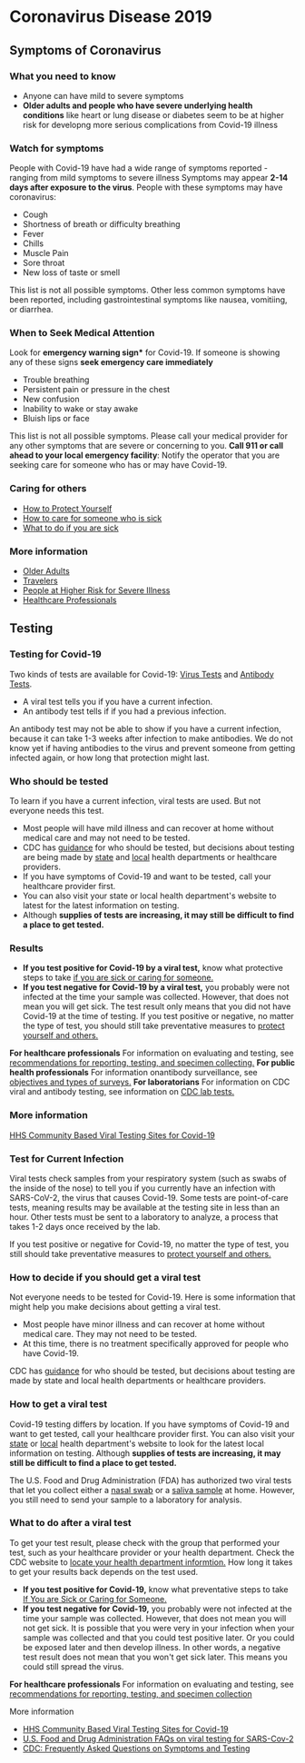 # Coronavirus Disease 2019
## Symptoms of Coronavirus
### What you need to know
- Anyone can have mild to severe symptoms
- **Older adults and people who have severe underlying health conditions** like heart or lung disease or diabetes seem to be at higher risk for developng more serious complications from Covid-19 illness
### Watch for symptoms
People with Covid-19 have had a wide range of symptoms reported - ranging from mild symptoms to severe illness
Symptoms may appear **2-14 days after exposure to the virus**. People with these symptoms may have coronavirus:
- Cough
- Shortness of breath or difficulty breathing
- Fever
- Chills
- Muscle Pain
- Sore throat
- New loss of taste or smell

This list is not all possible symptoms. Other less common symptoms have been reported, including gastrointestinal symptoms like nausea, vomitiing, or diarrhea.
### When to Seek Medical Attention
Look for **emergency warning sign\*** for Covid-19. If someone is showing any of these signs **seek emergency care immediately**
- Trouble breathing
- Persistent pain or pressure in the chest
- New confusion
- Inability to wake or stay awake
- Bluish lips or face

This list is not all possible symptoms. Please call your medical provider for any other symptoms that are severe or concerning to you.
**Call 911 or call ahead to your local emergency facility**: Notify the operator that you are seeking care for someone who has or may have Covid-19.
### Caring for others
- [How to Protect Yourself](https://www.cdc.gov/coronavirus/2019-ncov/prevent-getting-sick/prevention.html)
- [How to care for someone who is sick](https://www.cdc.gov/coronavirus/2019-ncov/if-you-are-sick/care-for-someone.html)
- [What to do if you are sick](https://www.cdc.gov/coronavirus/2019-ncov/if-you-are-sick/steps-when-sick.html)
### More information
- [Older Adults](https://www.cdc.gov/coronavirus/2019-ncov/need-extra-precautions/older-adults.html)
- [Travelers](https://www.cdc.gov/coronavirus/2019-ncov/travelers/index.html)
- [People at Higher Risk for Severe Illness](https://www.cdc.gov/coronavirus/2019-ncov/need-extra-precautions/people-at-higher-risk-old.html)
- [Healthcare Professionals](https://www.cdc.gov/coronavirus/2019-ncov/hcp/index.html)
## Testing
### Testing for Covid-19
Two kinds of tests are available for Covid-19: [Virus Tests](https://www.cdc.gov/coronavirus/2019-ncov/testing/diagnostic-testing.html) and [Antibody Tests](https://www.cdc.gov/coronavirus/2019-ncov/testing/serology-overview.html).
- A viral test tells you if you have a current infection.
- An antibody test tells if if you had a previous infection.

An antibody test may not be able to show if you have a current infection, because it can take 1-3 weeks after infection to make antibodies. We do not know yet if having antibodies to the virus and prevent someone from getting infected again, or how long that protection might last.

### Who should be tested
To learn if you have a current infection, viral tests are used. But not everyone needs this test.
- Most people will have mild illness and can recover at home without medical care and may not need to be tested.
- CDC has [guidance](https://www.cdc.gov/coronavirus/2019-nCoV/hcp/clinical-criteria.html) for who should be tested, but decisions about testing are being made by [state](https://www.cdc.gov/publichealthgateway/healthdirectories/healthdepartments.html) and [local](https://www.naccho.org/membership/lhd-directory) health departments or healthcare providers.
- If you have symptoms of Covid-19 and want to be tested, call your healthcare provider first.
- You can also visit your state or local health department's website to latest for the latest information on testing. 
- Although **supplies of tests are increasing, it may still be difficult to find a place to get tested.**
### Results
- **If you test positive for Covid-19 by a viral test,** know what protective steps to take [if you are sick or caring for someone.](https://www.cdc.gov/coronavirus/2019-ncov/if-you-are-sick/index.html)
- **If you test negative for Covid-19 by a viral test,** you probably were not infected at the time your sample was collected. However, that does not mean you will get sick. The test result only means that you did not have Covid-19 at the time of testing.
If you test positive or negative, no matter the type of test, you should still take preventative measures to [protect yourself and others.](https://www.cdc.gov/coronavirus/2019-ncov/prevent-getting-sick/prevention.html)

**For healthcare professionals**
For information on evaluating and testing, see [recommendations for reporting, testing, and specimen collecting.](https://www.cdc.gov/coronavirus/2019-nCoV/hcp/clinical-criteria.html)
**For public health professionals**
For information onantibody surveillance, see [objectives and types of surveys.](https://www.cdc.gov/coronavirus/2019-ncov/covid-data/serology-surveillance/index.html)
**For laboratorians**
For information on CDC viral and antibody testing, see information on [CDC lab tests.](https://www.cdc.gov/coronavirus/2019-nCoV/lab/index.html)

### More information
[HHS Community Based Viral Testing Sites for Covid-19](https://www.hhs.gov/coronavirus/community-based-testing-sites/index.html)

### Test for Current Infection
Viral tests check samples from your respiratory system (such as swabs of the inside of the nose) to tell you if you currently have an infection with SARS-CoV-2, the virus that causes Covid-19. Some tests are point-of-care tests, meaning results may be available at the testing site in less than an hour. Other tests must be sent to a laboratory to analyze, a process that takes 1-2 days once received by the lab. 

If you test positive or negative for Covid-19, no matter the type of test, you still should take preventative measures to [protect yourself and others.](https://www.cdc.gov/coronavirus/2019-ncov/prevent-getting-sick/prevention.html)

### How to decide if you should get a viral test
Not everyone needs to be tested for Covid-19. Here is some information that might help you make decisions about getting a viral test. 
- Most people have minor illness and can recover at home without medical care. They may not need to be tested. 
- At this time, there is no treatment specifically approved for people who have Covid-19.

CDC has [guidance](https://www.cdc.gov/coronavirus/2019-nCoV/hcp/clinical-criteria.html) for who should be tested, but decisions about testing are made by state and local health departments or healthcare providers.

### How to get a viral test
Covid-19 testing differs by location. If you have symptoms of Covid-19 and want to get tested, call your healthcare provider first. You can also visit your [state](https://www.cdc.gov/publichealthgateway/healthdirectories/healthdepartments.html) or [local](https://www.naccho.org/membership/lhd-directory) health department's website to look for the latest local information on testing. Although **supplies of tests are increasing, it may still be difficult to find a place to get tested.** 

The U.S. Food and Drug Administration (FDA) has authorized two viral tests that let you collect either a [nasal swab](https://www.fda.gov/news-events/press-announcements/coronavirus-covid-19-update-fda-authorizes-first-test-patient-home-sample-collection) or a [saliva sample](https://www.fda.gov/news-events/press-announcements/coronavirus-covid-19-update-fda-authorizes-first-diagnostic-test-using-home-collection-saliva) at home. However, you still need to send your sample to a laboratory for analysis.
### What to do after a viral test
To get your test result, please check with the group that performed your test, such as your healthcare provider or your health department. Check the CDC website to [locate your health department informtion.](https://www.cdc.gov/publichealthgateway/healthdirectories/healthdepartments.html) How long it takes to get your results back depends on the test used. 
- **If you test positive for Covid-19,** know what preventative steps to take [If You are Sick or Caring for Someone.](https://www.cdc.gov/coronavirus/2019-ncov/if-you-are-sick/index.html) 
- **If you test negative for Covid-19,** you probably were not infected at the time your sample was collected. However, that does not mean you will not get sick. It is possible that you were very in your infection when your sample was collected and that you could test positive later. Or you could be exposed later and then develop illness. In other words, a negative test result does not mean that you won't get sick later. This means you could still spread the virus. 

**For healthcare professionals**
For information on evaluating and testing, see [recommendations for reporting, testing, and specimen collection](https://www.cdc.gov/coronavirus/2019-nCoV/hcp/clinical-criteria.html)

More information
- [HHS Community Based Viral Testing Sites for Covid-19](https://www.hhs.gov/coronavirus/community-based-testing-sites/index.html)
- [U.S. Food and Drug Administration FAQs on viral testing for SARS-Cov-2](https://www.fda.gov/medical-devices/emergency-situations-medical-devices/faqs-testing-sars-cov-2)
- [CDC: Frequently Asked Questions on Symptoms and Testing](https://www.cdc.gov/coronavirus/2019-ncov/faq.html#Symptoms-&-Testing)


